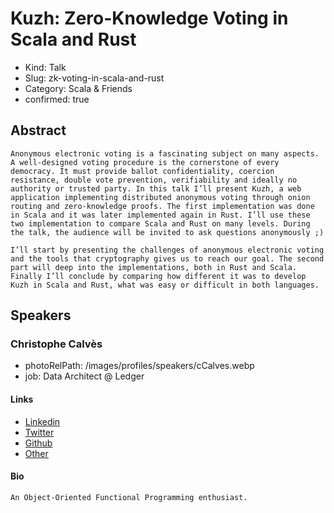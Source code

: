 # Kuzh: Zero-Knowledge Voting in Scala and Rust

- Kind: Talk
- Slug: zk-voting-in-scala-and-rust
- Category: Scala & Friends
- confirmed: true

## Abstract

```
Anonymous electronic voting is a fascinating subject on many aspects. A well-designed voting procedure is the cornerstone of every democracy. It must provide ballot confidentiality, coercion resistance, double vote prevention, verifiability and ideally no authority or trusted party. In this talk I’ll present Kuzh, a web application implementing distributed anonymous voting through onion routing and zero-knowledge proofs. The first implementation was done in Scala and it was later implemented again in Rust. I’ll use these two implementation to compare Scala and Rust on many levels. During the talk, the audience will be invited to ask questions anonymously ;)

I’ll start by presenting the challenges of anonymous electronic voting and the tools that cryptography gives us to reach our goal. The second part will deep into the implementations, both in Rust and Scala. Finally I’ll conclude by comparing how different it was to develop Kuzh in Scala and Rust, what was easy or difficult in both languages.
```

## Speakers

### Christophe Calvès

- photoRelPath: /images/profiles/speakers/cCalves.webp
- job: Data Architect @ Ledger

#### Links

- [Linkedin](https://www.linkedin.com/in/christophe-calvès-ab6325b0)
- [Twitter](https://twitter.com/chrilves)
- [Github](https://github.com/chrilves)
- [Other](https://chrilves.github.io/en)

#### Bio

```
An Object-Oriented Functional Programming enthusiast.
```
